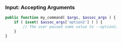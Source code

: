 ### Input: Accepting Arguments

```php
public function my_command( $args, $assoc_args ) {
	if ( isset( $assoc_args['option2'] ) ) {
		// The user passed some value to --option2.
	}
}
```
